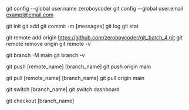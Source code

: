 git config --global user.name zeroboycoder
git config --global user.email exampl@email.com

git init
git add
git commit -m [messages]
git log
git stat

git remote add origin https://github.com/zeroboycoder/git_batch_4.git
git remote remove origin
git remote -v

git branch -M main
git branch -v

git push [remote_name] [branch_name]
git push origin main

git pull [remote_name] [branch_name]
git pull origin main

git switch [branch_name]
git switch dashboard

git checkout [branch_name]
